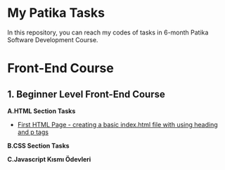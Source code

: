 
# My Patika Tasks

In this repository, you can reach my codes of tasks in 6-month Patika Software Development Course.

# Front-End Course
## 1. Beginner Level Front-End Course
    
 **A.HTML Section Tasks**
- [First HTML Page - creating a basic index.html file with using heading and p tags](https://github.com/emregokgedik/patikaOdevlerim/tree/main/FrontEnd%20Yazilim%20Egitimi/1.Baslangic%20Seviye%20FrontEnd%20Yazilim%20Egitimi/1.HTML/%C4%B0lk%20Html%20Sayfas%C4%B1) 
        
 **B.CSS Section Tasks**
        
 **C.Javascript Kısmı Ödevleri**
